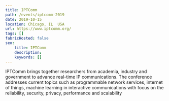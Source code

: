 ```yaml
---
title: IPTComm
path: /events/iptcomm-2019
date: 2019-10-15
location: Chicago, IL  USA
url: https://www.iptcomm.org/
tags: []
fabricHosted: false
seo:
    title: IPTComm
    description: 
    keywords: []
---
```


IPTComm brings together researchers from academia, industry and government to advance real-time IP communications. The conference addresses current topics such as programmable network services, internet of things, machine learning in interactive communications with focus on the reliability, security, privacy, performance and scalability
